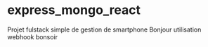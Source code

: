 # express_mongo_react
Projet fulstack simple de gestion de smartphone
Bonjour utilisation webhook
bonsoir
